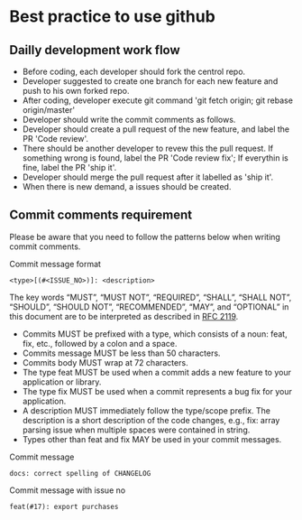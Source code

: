 # Best practice to use github

## Dailly development work flow
* Before coding, each developer should fork the centrol repo.
* Developer suggested to create one branch for each new feature and push to his own forked repo.
* After coding, developer execute git command 'git fetch origin; git rebase origin/master'
* Developer should write the commit comments as follows.
* Developer should create a pull request of the new feature, and label the PR 'Code review'.
* There should be another developer to revew this the pull request. If something wrong is found, label the PR 'Code review fix'; If everythin is fine, label the PR 'ship it'.
* Developer should merge the pull request after it labelled as 'ship it'.
* When there is new demand, a issues should be created.

## Commit comments requirement
Please be aware that you need to follow the patterns below when writing commit comments.

Commit message format

```
<type>[(#<ISSUE_NO>)]: <description>
```

The key words “MUST”, “MUST NOT”, “REQUIRED”, “SHALL”, “SHALL NOT”, “SHOULD”, “SHOULD NOT”, “RECOMMENDED”, “MAY”, and “OPTIONAL” in this document are to be interpreted as described in [RFC 2119](https://www.ietf.org/rfc/rfc2119.txt).

* Commits MUST be prefixed with a type, which consists of a noun: feat, fix, etc., followed by a colon and a space.
* Commits message MUST be less than 50 characters.
* Commits body MUST wrap at 72 characters.
* The type feat MUST be used when a commit adds a new feature to your application or library.
* The type fix MUST be used when a commit represents a bug fix for your application.
* A description MUST immediately follow the type/scope prefix. The description is a short description of the code changes, e.g., fix: array parsing issue when multiple spaces were contained in string.
* Types other than feat and fix MAY be used in your commit messages.


Commit message

```
docs: correct spelling of CHANGELOG
```

Commit message with issue no

```
feat(#17): export purchases
```
